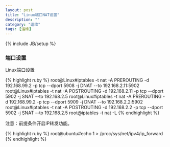 ```yaml
---
layout: post
title: "Linux端口NAT设置"
description: ""
category: "运维" 
tags: [运维]
---
```

{% include JB/setup %}
<h3>端口设置</h3>
<p>
Linux端口设置
</p>
{% highlight ruby %}
root@Linux#iptables -t nat -A PREROUTING -d 192.168.99.2 -p tcp --dport 5908 -j DNAT --to 192.168.2.11:5902
root@Linux#iptables -t nat -A POSTROUTING -d 192.168.2.11 -p tcp --dport 5902 -j SNAT --to 192.168.2.5
root@Linux#iptables -t nat -A PREROUTING -d 192.168.99.2 -p tcp --dport 5909 -j DNAT --to 192.168.2.2:5902
root@Linux#iptables -t nat -A POSTROUTING -d 192.168.2.2 -p tcp --dport 5902 -j SNAT --to 192.168.2.5
root@iptables -t nat -L
{% endhighlight %}
<p>
注意：前提条件开启IP转发功能。
</p>
{% highlight ruby %}
root@ubuntu#echo 1 > /proc/sys/net/ipv4/ip_forward
{% endhighlight %}
